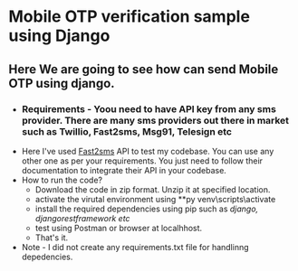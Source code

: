 # Mobile OTP verification sample using Django

## Here We are going to see how can send Mobile OTP using django.
  - ### Requirements - Yoou need to have API key from any sms provider. There are many sms providers out there in market such as **Twillio, Fast2sms, Msg91, Telesign** etc
  - Here I've used <ins>Fast2sms</ins> API to test my codebase. You can use any other one as per your requirements. You just need to follow their documentation to integrate their API in your codebase.
  - How to run the code?
      - Download the code in zip format. Unzip it at specified location.
      - activate the virutal environment using **py venv\scripts\activate
      - install the required dependencies using pip such as *django, djangorestframework etc*
      - test using Postman or browser at localhhost.
      - That's it.
  - Note - I did not create any requirements.txt file for handlinng depedencies.
